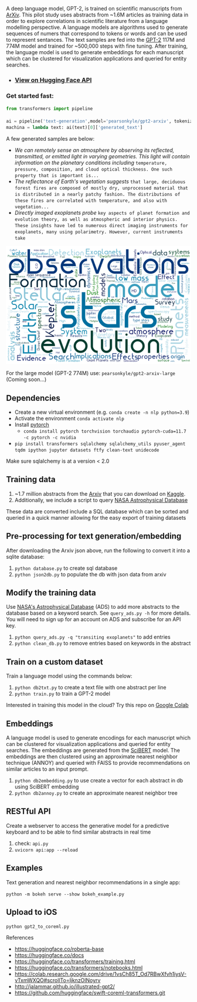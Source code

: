 A deep language model, GPT-2, is trained on scientific manuscripts from [ArXiv](https://arxiv.org/). This pilot study uses abstracts from ~1.6M articles as training data in order to explore correlations in scientific literature from a language modelling perspective. A language models are algorithms used to generate sequences of numers that correspond to tokens or words and can be used to represent sentances. The text samples are fed into the [GPT-2](https://openai.com/blog/better-language-models/) 117M and 774M model and trained for ~500,000 steps with fine tuning. After training, the language model is used to generate embeddings for each manuscript which can be clustered for visualization applications and queried for entity searches.

- ### [View on Hugging Face API](https://huggingface.co/pearsonkyle/gpt2-arxiv?text=We+can+remotely+sense+an+atmosphere+by+observing+its+reflected%2C+transmitted%2C+or+emitted+light+in+varying+geometries.+This+light+will+contain+information+on+the+planetary+conditions+including)

### Get started fast:

```python
from transformers import pipeline

ai = pipeline('text-generation',model='pearsonkyle/gpt2-arxiv', tokenizer='gpt2', config={'max_length':1600})
machina = lambda text: ai(text)[0]['generated_text']
```

A few generated samples are below: 

- *We can remotely sense an atmosphere by observing its reflected, transmitted, or emitted light in varying geometries. This light will contain information on the planetary conditions including* `temperature, pressure, composition, and cloud optical thickness. One such property that is important is...`
- *The reflectance of Earth's vegetation suggests*
`that large, deciduous forest fires are composed of mostly dry, unprocessed material that is distributed in a nearly patchy fashion. The distributions of these fires are correlated with temperature, and also with vegetation...`
- *Directly imaged exoplanets probe* `key aspects of planet formation and evolution theory, as well as atmospheric and interior physics. These insights have led to numerous direct imaging instruments for exoplanets, many using polarimetry. However, current instruments take`

![](Figures/exoplanet_keywords.png)

For the large model (GPT-2 774M) use: `pearsonkyle/gpt2-arxiv-large` (Coming soon...)



## Dependencies

- Create a new virtual environment (e.g. `conda create -n nlp python=3.9`)
- Activate the environment `conda activate nlp`
- Install [pytorch](https://pytorch.org/get-started/locally/)
    - `conda install pytorch torchvision torchaudio pytorch-cuda=11.7 -c pytorch -c nvidia`
- `pip install transformers sqlalchemy sqlalchemy_utils pyuser_agent tqdm ipython jupyter datasets ftfy clean-text unidecode`

Make sure sqlalchemy is at a version < 2.0

## Training data

1. ~1.7 million abstracts from the [Arxiv](https://arxiv.org/) that you can download on [Kaggle](https://www.kaggle.com/datasets/Cornell-University/arxiv).
2. Additionally, we include a script to query [NASA Astrophysical Database](https://ui.adsabs.harvard.edu/)

These data are converted include a SQL database which can be sorted and queried in a quick manner allowing for the easy export of training datasets

## Pre-processing for text generation/embedding
After downloading the Arxiv json above, run the following to convert it into a sqlite database:

1. `python database.py` to create sql database
2. `python json2db.py` to populate the db with json data from arxiv

## Modify the training data

Use [NASA's Astrophysical Database](https://ui.adsabs.harvard.edu/) (ADS) to add more abstracts to the database based on a keyword search. See `query_ads.py -h` for more details. You will need to sign up for an account on ADS and subscribe for an API key.

1. `python query_ads.py -q "transiting exoplanets"` to add entries
2. `python clean_db.py` to remove entries based on keywords in the abstract

## Train on a custom dataset
Train a language model using the commands below:

1. `python db2txt.py` to create a text file with one abstract per line
2. `python train.py` to train a GPT-2 model

Interested in training this model in the cloud? Try this repo on [Google Colab](https://colab.research.google.com/drive/1Pur0rFi5YVdn7axYRacXWFMic4NxRexV?usp=sharing)

## Embeddings

A language model is used to generate encodings for each manuscript which can be clustered for visualization applications and queried for entity searches. The embeddings are generated from the [SciBERT](https://github.com/allenai/scibert) model. The embeddings are then clustered using an approximate nearest neighbor technique (ANNOY) and queried with FAISS to provide recommendations on similar articles to an input prompt.

1. `python db2embedding.py` to use create a vector for each abstract in db using SciBERT embedding
2. `python db2annoy.py` to create an approximate nearest neighbor tree

## RESTful API

Create a webserver to access the generative model for a predictive keyboard and to be able to find similar abstracts in real time
1. check: `api.py`
2. `uvicorn api:app --reload`

## Examples

Text generation and nearest neighbor recommendations in a single app:

`python -m bokeh serve --show bokeh_example.py`

## Upload to iOS

`python gpt2_to_coreml.py`



References
- https://huggingface.co/roberta-base 
- https://huggingface.co/docs
- https://huggingface.co/transformers/training.html
- https://huggingface.co/transformers/notebooks.html
- https://colab.research.google.com/drive/1vsCh85T_Od7RBwXfvh1iysV-vTxmWXQO#scrollTo=ljknzOlNoyrv
- http://jalammar.github.io/illustrated-gpt2/
- https://github.com/huggingface/swift-coreml-transformers.git
